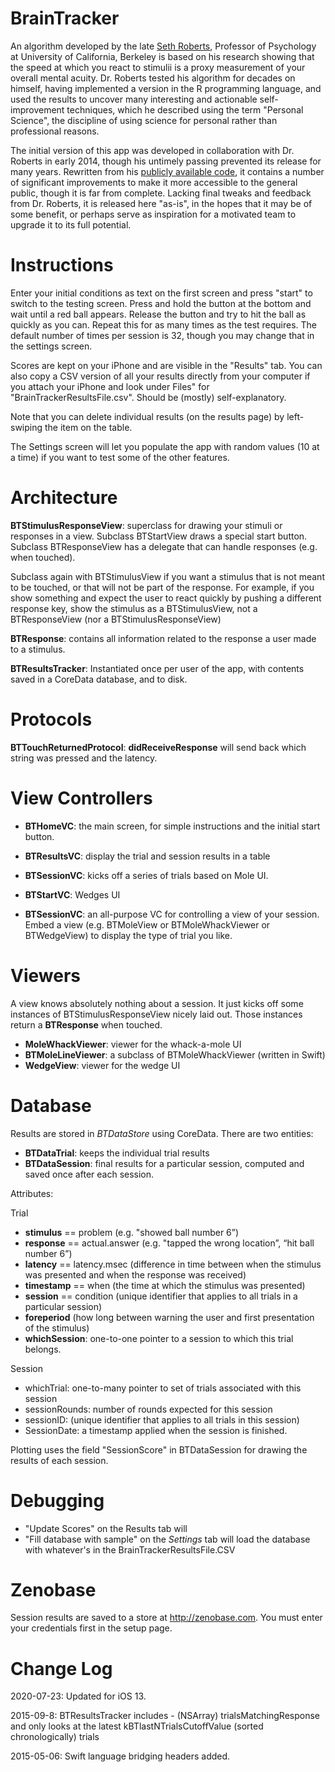 BrainTracker
============

An algorithm developed by the late [Seth Roberts](https://sethroberts.net/), Professor of Psychology at University of California, Berkeley is based on his research showing that the speed at which you react to stimulii is a proxy measurement of your overall mental acuity. Dr. Roberts tested his algorithm for decades on himself, having implemented a version in the R programming language, and used the results to uncover many interesting and actionable self-improvement techniques, which he described using the term "Personal Science", the discipline of using science for personal  rather than professional reasons.

The initial version of this app was developed in collaboration with Dr. Roberts in early 2014, though his untimely passing prevented its release for many years. Rewritten from his [publicly available code](https://github.com/personalscience/braintracker), it contains a number of significant improvements to make it more accessible to the general public, though it is far from complete. Lacking final tweaks and feedback from Dr. Roberts, it is released here "as-is", in the hopes that it may be of some benefit, or perhaps serve as inspiration for a motivated team to upgrade it to its full potential.

Instructions
============

Enter your initial conditions as text on the first screen and press "start" to switch to the testing screen. Press and hold the button at the bottom and wait until a red ball appears. Release the button and try to hit the ball as quickly as you can. Repeat this for as many times as the test requires.  The default number of times per session is 32, though you may change that in the settings screen.

Scores are kept on your iPhone and are visible in the "Results" tab.  You can also copy a CSV version of all your results directly from your computer if you attach your iPhone and look under Files" for  "BrainTrackerResultsFile.csv". Should be (mostly) self-explanatory.

Note that you can delete individual results (on the results page) by left-swiping the item on the table.

The Settings screen will let you populate the app with random values (10 at a time) if you want to test some of the other features.


Architecture
============

**BTStimulusResponseView**: superclass for drawing your stimuli or responses in a view.  Subclass BTStartView draws a special start button. Subclass BTResponseView has a delegate that can handle responses (e.g. when touched).

Subclass again with BTStimulusView if you want a stimulus that is not meant to be touched, or that will not be part of the response. For example, if you show something and expect the user to react quickly by pushing a different response key, show the stimulus as a BTStimulusView, not a BTResponseView (nor a BTStimulusResponseView)

**BTResponse**: contains all information related to the response a user made to a stimulus.

**BTResultsTracker**: Instantiated once per user of the app, with contents saved in a CoreData database, and to disk. 

Protocols
=========
**BTTouchReturnedProtocol**: __didReceiveResponse__ will send back which string was pressed and the latency.

View Controllers
================

*  **BTHomeVC**: the main screen, for simple instructions and the initial start button.
*  **BTResultsVC**: display the trial and session results in a table

*  **BTSessionVC**: kicks off a series of trials based on Mole UI.

*  **BTStartVC**: Wedges UI

*  **BTSessionVC**: an all-purpose VC for controlling a view of your session. Embed a view (e.g. BTMoleView or BTMoleWhackViewer or BTWedgeView) to display the type of trial you like.

Viewers
=======

A view knows absolutely nothing about a session. It just  kicks off some instances of BTStimulusResponseView nicely laid out. Those instances return a **BTResponse** when touched.

*  **MoleWhackViewer**: viewer for the whack-a-mole UI
*  **BTMoleLineViewer**: a subclass of BTMoleWhackViewer (written in Swift)
*  **WedgeView**: viewer for the wedge UI

Database
========
Results are stored in *BTDataStore* using CoreData. There are two entities:
* **BTDataTrial**: keeps the individual trial results
* **BTDataSession**: final results for a particular session, computed and saved once after each session.

Attributes:

Trial

* __stimulus__ == problem (e.g. "showed ball number 6”)
* __response__ == actual.answer (e.g. "tapped the wrong location”, “hit ball number 6”)
* __latency__ == latency.msec (difference in time between when the stimulus was presented and when the response was received)
* __timestamp__ == when  (the time at which the stimulus was presented)
* __session__ == condition (unique identifier that applies to all trials in a particular session)
* __foreperiod__ (how long between warning the user and first presentation of the stimulus)
* __whichSession__: one-to-one pointer to a session to which this trial belongs.

Session

* whichTrial: one-to-many pointer to set of trials associated with this session
* sessionRounds: number of rounds expected for this session
* sessionID: (unique identifier that applies to all trials in this session)
* SessionDate: a timestamp applied when the session is finished. 


Plotting uses the field "SessionScore" in BTDataSession for drawing the results of each session.

Debugging
=========
* "Update Scores" on the Results tab will 
* "Fill database with sample" on the _Settings_ tab will load the database with whatever's in the BrainTrackerResultsFile.CSV


Zenobase
========
Session results are saved to a store at http://zenobase.com. You must enter your credentials first in the setup page.

Change Log
==========

2020-07-23: Updated for iOS 13.

2015-09-8: BTResultsTracker includes - (NSArray) trialsMatchingResponse  and only looks at the latest  kBTlastNTrialsCutoffValue (sorted chronologically) trials 

2015-05-06: Swift language bridging headers added.


